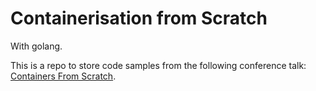 # Containerisation from Scratch

With golang. 

This is a repo to store code samples from the following conference talk: [Containers From Scratch](https://www.youtube.com/watch?v=8fi7uSYlOdc&t=458s).

